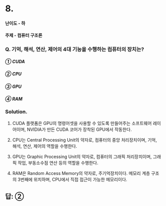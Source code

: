 # 8.
#### 난이도 - 하
#### 주제 - 컴퓨터 구조론

### Q. 기억, 해석, 연산, 제어의 4대 기능을 수행하는 컴퓨터의 장치는?

##### ① CUDA
##### ② CPU
##### ③ GPU
##### ④ RAM

### Solution. 
1. CUDA 플랫폼은 GPU의 명령어셋을 사용할 수 있도록 만들어주는 소프트웨어 레이어이며, NVIDIA가 만든 CUDA 코어가 장착된 GPU에서 작동한다.

2. CPU는 Central Processing Unit의 약자로, 컴퓨터의 중앙 처리장치이며, 기억, 해석, 연산, 제어의 역할을 수행한다.

3. GPU는 Graphic Processing Unit의 약자로, 컴퓨터의 그래픽 처리장치이며, 그래픽 작업, 부동소수점 연산 등의 역할을 수행한다.

4. RAM은 Random Access Memory의 약자로, 주기억장치이다. 메모리 계층 구조의 3번째에 위치하며, CPU에서 직접 접근이 가능한 메모리이다.

## 답: ②
